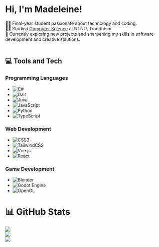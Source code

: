 # Hi, I'm Madeleine!
👩‍💻 Final-year student passionate about technology and coding. </br>
👩‍🎓 Studied [Computer Science](https://www.ntnu.edu/studies/bidata/admission) at NTNU, Trondheim. </br>
🌟 Currently exploring new projects and sharpening my skills in software development and creative solutions.
</br></br>


## 💻 Tools and Tech

### Programming Languages
- ![C#](https://img.shields.io/badge/c%23-%23239120.svg?style=for-the-badge&logo=csharp&logoColor=white)
- ![Dart](https://img.shields.io/badge/dart-%230175C2.svg?style=for-the-badge&logo=dart&logoColor=white)
- ![Java](https://img.shields.io/badge/java-%23ED8B00.svg?style=for-the-badge&logo=openjdk&logoColor=white)
- ![JavaScript](https://img.shields.io/badge/javascript-%23323330.svg?style=for-the-badge&logo=javascript&logoColor=%23F7DF1E)
- ![Python](https://img.shields.io/badge/python-3670A0?style=for-the-badge&logo=python&logoColor=ffdd54)
- ![TypeScript](https://img.shields.io/badge/typescript-%23007ACC.svg?style=for-the-badge&logo=typescript&logoColor=white)

### Web Development
- ![CSS3](https://img.shields.io/badge/css3-%231572B6.svg?style=for-the-badge&logo=css3&logoColor=white)
- ![TailwindCSS](https://img.shields.io/badge/tailwindcss-%2338B2AC.svg?style=for-the-badge&logo=tailwind-css&logoColor=white)
- ![Vue.js](https://img.shields.io/badge/vue.js-%2335495e.svg?style=for-the-badge&logo=vuedotjs&logoColor=%234FC08D)
- ![React](https://img.shields.io/badge/react-%2320232a.svg?style=for-the-badge&logo=react&logoColor=%2361DAFB)

### Game Development
- ![Blender](https://img.shields.io/badge/blender-%23F5792A.svg?style=for-the-badge&logo=blender&logoColor=white)
- ![Godot Engine](https://img.shields.io/badge/GODOT-%23FFFFFF.svg?style=for-the-badge&logo=godot-engine)
- ![OpenGL](https://img.shields.io/badge/OpenGL-white?logo=OpenGL&style=for-the-badge)



# 📊 GitHub Stats
![](https://github-readme-stats.vercel.app/api?username=MadeleineJonassen&theme=dark&hide_border=false&include_all_commits=false&count_private=false)<br/>
![](https://github-readme-streak-stats.herokuapp.com/?user=MadeleineJonassen&theme=dark&hide_border=false)<br/>
![](https://github-readme-stats.vercel.app/api/top-langs/?username=MadeleineJonassen&theme=dark&hide_border=false&include_all_commits=false&count_private=false&layout=compact)
